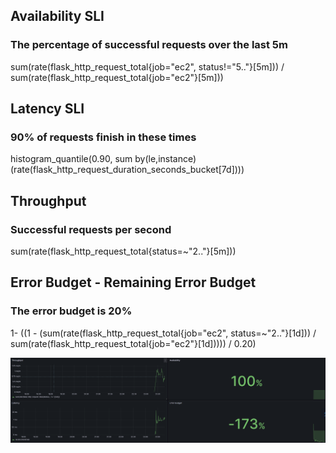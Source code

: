 ## Availability SLI
### The percentage of successful requests over the last 5m
sum(rate(flask_http_request_total{job="ec2", status!="5.."}[5m])) / sum(rate(flask_http_request_total{job="ec2"}[5m]))

## Latency SLI
### 90% of requests finish in these times
histogram_quantile(0.90, sum by(le,instance) (rate(flask_http_request_duration_seconds_bucket[7d])))

## Throughput
### Successful requests per second
sum(rate(flask_http_request_total{status=~"2.."}[5m]))

## Error Budget - Remaining Error Budget
### The error budget is 20%
1- ((1 - (sum(rate(flask_http_request_total{job="ec2", status=~"2.."}[1d])) / sum(rate(flask_http_request_total{job="ec2"}[1d])))) / 0.20)

![z](image.png)